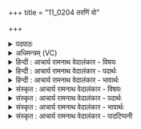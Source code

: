 +++
title = "11_0204 तरणिं वो"

+++
<details><summary>पदपाठः</summary>

त꣣र꣡णि꣢म्। वः꣣। ज꣡ना꣢꣯नाम्। त्र꣣द꣢म्। वा꣡ज꣢꣯स्य। गो꣡म꣢꣯तः। स꣣मा꣢नम्। स꣣म्। आन꣢म्। उ꣣। प्र꣢। शँ꣣सिषम्। २०४।
</details>

<details><summary>अधिमन्त्रम् (VC)</summary>

- इन्द्रः
- त्रिशोकः काण्वः
- गायत्री
- षड्जः
- ऐन्द्रं काण्डम्
</details>

<details><summary>हिन्दी : आचार्य रामनाथ वेदालंकार - विषयः</summary>

प्रथम मन्त्र में इन्द्र नाम से परमात्मा, जीवात्मा, सूर्य और राजा की प्रशंसा की गयी है।
</details>

<details><summary>हिन्दी : आचार्य रामनाथ वेदालंकार - पदार्थः</summary>

पदार्थान्वय -  हे मनुष्यो ! (जनानां वः) आप जन्मधारियों का (तरणिम्) नौकारूप अर्थात् नाव के समान तारक, विपत्तिरूप नदियों से पार करनेवाले, (गोमतः) प्रशस्त गौओं से युक्त, प्रशस्त भूमियों से युक्त, प्रशस्त वाणियों से युक्त, प्रशस्त इन्द्रियों से युक्त, प्रशस्त किरणों से युक्त और प्रशस्त अन्तःप्रकाश से युक्त (वाजस्य) ऐश्वर्य के (त्रदम्) प्राप्त करानेवाले इन्द्र नामक परमात्मा, जीवात्मा, राजा और सूर्य की (समानम् उ) सप्राण होकर, सोत्साह (प्रशंसिषम्) मैं प्रशंसा करता हूँ ॥ पणि लोग इन्द्र की गौओं को चुराकर पर्वत की गुफा में छिपा देते हैं। इन्द्र सरमा को दूती बनाकर अङ्गिरस्, सोम और बृहस्पति की सहायता से गुफा तोड़कर उन्हें छुड़ॎता है, यह वृत्त वेद में बहुत बार वर्णित हुआ है। अध्यात्म-क्षेत्र में गौएँ अन्तःप्रकाश की किरणें या मन की सात्त्विक वृत्तियाँ हैं, इन्द्र परमात्मा अथवा जीवात्मा है, पणि उन गौओं को चुरानेवाली तामसिक मनोवृत्तियाँ हैं। अधिदैवत क्षेत्र में गौएँ किरणें हैं, इन्द्र सूर्य है, पणि मेघ अथवा अन्धकारपूर्ण रात्रियाँ हैं। राष्ट्रिय क्षेत्र में गौएँ गाय पशु या भूमि आदि सम्पत्तियाँ हैं, इन्द्र राष्ट्र का पालक राजा है, और पणि उन सम्पत्तियों का अपहरण करनेवाले लुटेरे शत्रु हैं। इन्द्र नामक परमात्मा, जीवात्मा, सूर्य और राजा उन-उन पणियों को पराजित करके उनकी गुफा को तोड़कर उन गौओं को पुनः प्राप्त करके सत्पात्रों को उनका दान करते हैं। इसी प्रसङ्ग से इस मन्त्र में तृद धातु दानार्थक हो गयी है ॥१॥ इस मन्त्र में श्लेषालङ्कार है। इन्द्र में तरणि (नौका) का आरोप होने से रूपक है ॥१॥
</details>

<details><summary>हिन्दी : आचार्य रामनाथ वेदालंकार - भावार्थः</summary>

भावार्थ -  नौका के समान परमात्मा संसार-सागर से जनों का तारक, जीवात्मा कुमार्ग से इन्द्रियों का तारक, सूर्य अन्धकार या रोग से मनुष्यों का तारक, और राजा से विपत्तियों से प्रजाओं का तारक होता है। ये अपने-अपने क्षेत्र में यथायोग्य दिव्य प्रकाशरूप, दिव्य इन्द्रियरूप, किरणरूप, गायरूप, और भूमिरूप गौओं को शत्रु के अधिकार से वापस लौटानेवाले हैं। अतः इनकी प्रशंसा, गुण-वर्णन और सेवन सबको करना चाहिए॥१॥
</details>

<details><summary>संस्कृत : आचार्य रामनाथ वेदालंकार - विषयः</summary>

तत्राद्ये मन्त्रे परमात्मानं, जीवं, सूर्यं, राजानं च प्रशंसति।
</details>

<details><summary>संस्कृत : आचार्य रामनाथ वेदालंकार - पदार्थः</summary>

पदार्थान्वय -  हे मनुष्याः ! (जनानां वः) जन्मधारिणां युष्माकम् (तरणिम्) नावम्, नौवत् तारकम्, विपत्सरितः पारयितारम्, (गोमतः) प्रशस्तधेनुयुक्तस्य, प्रशस्तभूमियुक्तस्य, प्रशस्तवाणीयुक्तस्य, प्रशस्तेन्द्रिययुक्तस्य, प्रशस्तकिरणयुक्तस्य, प्रशस्तान्तःप्रकाशयुक्तस्य वा (वाजस्य) ऐश्वर्यस्य (त्रदम्२) तर्दकं, प्रदातारम्, इन्द्रं परमात्मानं, राजानं, सूर्यं वा। तृदिर् हिंसानादरयोः। अत्र दानार्थः। तृणत्ति ददातीति त्रदः। इगुपधज्ञाप्रीकिरः कः। अ० ३।१।१३५ इति कः प्रत्ययः। प्रत्ययस्वरेणान्तोदात्तत्वम्। अहम् (समानम् उ) सप्राणम्३ सोत्साहम् (प्रशंसिषम्) प्रशंसामि उद्बोधयामि वा। शंसु स्तुतौ, छन्दसि लुङ्लङ्लिटः अ० ३।४।६ इति कालसामान्ये लुङ्, बहुलं छन्दस्यमाङ्योगेऽपि अ० ६।४।७५ इत्यडभावः। पणय इन्द्रस्य गा अपहृत्य पर्वतगुहायां प्रच्छादयन्ति, इन्द्रश्च सरमां दूतीं विधाय अङ्गिरसां सोमस्य, बृहस्पतेश्च साहाय्येन गुहामातृद्य ता विमोचयतीति वृत्तं वेदे बहुशो वर्णितम्४। अध्यात्मक्षेत्रे गावोऽन्तःप्रकाशस्य किरणाः मनसः सात्त्विकवृत्तयो वा, इन्द्रः परमात्मा जीवात्मा वा, पणयश्च, तासां गवामपहारिकास्तामस्यो मनोवृत्तयः। अधिदैवतक्षेत्रे गावः किरणाः, इन्द्रः सूर्यः, पणयश्च मेघाः तमःपूर्णा रात्रयो वा। राष्ट्रियक्षेत्रे गावः धेनुपृथिव्यादयः सम्पदः, इन्द्रो राष्ट्रपालको राजा, पणयश्च तासां सम्पदामपहर्त्तारो लुण्ठकाः शत्रवः सन्ति। इन्द्रः परमात्मा, जीवात्मा, सूर्यो, राजा च तांस्तान् पणीन् पराजित्य तद्गुहां विभिद्य ता गाः पुनः प्राप्य सत्पात्रेभ्यो ददाति। अस्मादेव प्रसङ्गादत्र तृद धातुर्दानार्थः सञ्जातः ॥१॥ अत्र श्लेषालङ्कारः। इन्द्रे तरणित्वारोपाच्च रूपकम् ॥१॥
</details>

<details><summary>संस्कृत : आचार्य रामनाथ वेदालंकार - भावार्थः</summary>

भावार्थ -  तरणिवत् परमात्मा संसारसागराज्जनानां तारकः, जीवात्मा कुमार्गादिन्द्रियाणां तारकः, सूर्योऽन्धकाराद् रोगाद् वा मनुष्याणां तारकः, राजा च विपद्भ्यः प्रजानां तारको भवति। एते स्वस्वक्षेत्रे यथायोग्यं दिव्यप्रकाशरूपाणां, दिव्येन्द्रियरूपाणां, किरणरूपाणां, धेनुरूपाणां, पृथिवीरूपाणां वा गवां शत्रुसकाशादाहर्त्तारो भवन्ति। अत एतेषां प्रशंसा, गुणवर्णनं सेवनं च सर्वैः कार्यम् ॥१॥
</details>

<details><summary>संस्कृत : आचार्य रामनाथ वेदालंकार - पादटिप्पनी</summary>

टिप्पनी -   १. ऋ० ८।४५।२८। २. त्रदं तर्दनं प्रकाशयितारं दातारं वा—इति भ०। त्रदं तर्दयितारं हिंसितारमित्यर्थः—इति वि०। सायणस्तु ‘त्रदं शत्रूणां तर्दयितारं, गोमतः पशुमतः वाजस्य अन्नस्य दातारम्’ इति व्याचष्टे। तत्र दातारम् इत्यध्याहारः। केचित्तु त्राता दाता च त्रदः इति व्याचख्युः। परं पदपाठेऽविभज्य दर्शनात् त्रश्च दश्चेति द्व्योः पदयोः समासो न पदकारसम्मतः। ३. पदपाठे सम् आनम् इति पदच्छेदादत्र संपूर्वः अन प्राणने धातुर्विज्ञेयः। ४. द्रष्टव्यम्—ऋक्सूक्तम् ४।२८, १०।१०८। रिरिचतुः क्षाश्चित् ततृदाना ऋ० ४।२८।५ इत्यत्र तु तृद् धातुरेव प्रयुक्तः, प्रस्तुते मन्त्रेऽपि त्रदम् इत्यत्र स एव धातुः।
</details>